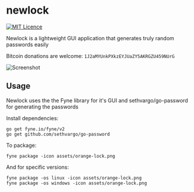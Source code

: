 # newlock
[![MIT Licence](https://img.shields.io/badge/License-MIT-blue)](https://opensource.org/licenses/mit-license.php)

Newlock is a lightweight GUI application that generates truly random passwords easily

Bitcoin donations are welcome: `1J2aMYUnkPXkzEYJUaZY5AKRGZU459NUrG`

![Screenshot](https://user-images.githubusercontent.com/83633399/166413118-7d90a731-501d-447f-8f39-6babcde12184.png)

## Usage
Newlock uses the the Fyne library for it's GUI and sethvargo/go-password for generating the passwords

Install dependencies:
```
go get fyne.io/fyne/v2
go get github.com/sethvargo/go-password
```
To package:
```
fyne package -icon assets/orange-lock.png
```

And for specific versions:
```
fyne package -os linux -icon assets/orange-lock.png
fyne package -os windows -icon assets/orange-lock.png
```
